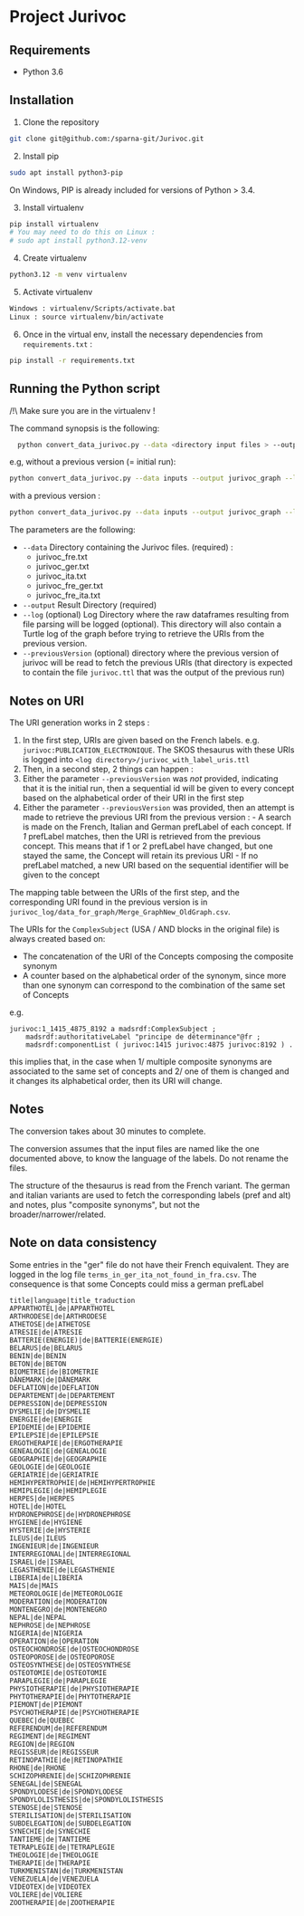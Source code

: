 # Project Jurivoc


## Requirements

* Python 3.6


## Installation

1. Clone the repository

```sh
git clone git@github.com:/sparna-git/Jurivoc.git
```

2. Install pip

```sh
sudo apt install python3-pip
```

On Windows, PIP is already included for versions of Python > 3.4.

3. Install virtualenv

```sh
pip install virtualenv 
# You may need to do this on Linux :
# sudo apt install python3.12-venv
```

4. Create virtualenv

```sh
python3.12 -m venv virtualenv
```

5. Activate virtualenv

```sh
Windows : virtualenv/Scripts/activate.bat
Linux : source virtualenv/bin/activate
```

6. Once in the virtual env, install the necessary dependencies from `requirements.txt` :

```sh
pip install -r requirements.txt
```


## Running the Python script

/!\ Make sure you are in the virtualenv !

The command synopsis is the following:

```sh
  python convert_data_jurivoc.py --data <directory input files > --output <directory output> --log <directory log> --previousVersion <directory of previous version>
```

e.g, without a previous version (= initial run):

```sh
python convert_data_jurivoc.py --data inputs --output jurivoc_graph --log jurivoc_log
```

with a previous version :

```sh
python convert_data_jurivoc.py --data inputs --output jurivoc_graph --log jurivoc_log --previousVersion jurivoc_graph_v1
```

The parameters are the following:

- `--data` Directory containing the Jurivoc files. (required) :
  - jurivoc_fre.txt
  - jurivoc_ger.txt
  - jurivoc_ita.txt
  - jurivoc_fre_ger.txt
  - jurivoc_fre_ita.txt
- `--output` Result Directory (required)
- `--log` (optional) Log Directory where the raw dataframes resulting from file parsing will be logged (optional). This directory will also contain a Turtle log of the graph before trying to retrieve the URIs from the previous version.
- `--previousVersion` (optional) directory where the previous version of jurivoc will be read to fetch the previous URIs (that directory is expected to contain the file `jurivoc.ttl` that was the output of the previous run)

## Notes on URI

The URI generation works in 2 steps :

1. In the first step, URIs are given based on the French labels. e.g. `jurivoc:PUBLICATION_ELECTRONIQUE`. The SKOS thesaurus with these URIs is logged into `<log directory>/jurivoc_with_label_uris.ttl`
2. Then, in a second step, 2 things can happen :
  1. Either the parameter `--previousVersion` was *not* provided, indicating that it is the initial run, then a sequential id will be given to every concept based on the alphabetical order of their URI in the first step
  2. Either the parameter `--previousVersion` was provided, then an attempt is made to retrieve the previous URI from the previous version :
    - A search is made on the French, Italian and German prefLabel of each concept. If _1_ prefLabel matches, then the URI is retrieved from the previous concept. This means that if 1 or 2 prefLabel have changed, but one stayed the same, the Concept will retain its previous URI
    - If no prefLabel matched, a new URI based on the sequential identifier will be given to the concept 

The mapping table between the URIs of the first step, and the corresponding URI found in the previous version is in `jurivoc_log/data_for_graph/Merge_GraphNew_OldGraph.csv`.

The URIs for the `ComplexSubject` (USA / AND blocks in the original file) is always created based on:
- The concatenation of the URI of the Concepts composing the composite synonym
- A counter based on the alphabetical order of the synonym, since more than one synonym can correspond to the combination of the same set of Concepts

e.g.

```turtle
jurivoc:1_1415_4875_8192 a madsrdf:ComplexSubject ;
    madsrdf:authoritativeLabel "principe de déterminance"@fr ;
    madsrdf:componentList ( jurivoc:1415 jurivoc:4875 jurivoc:8192 ) .
```

this implies that, in the case when 1/ multiple composite synonyms are associated to the same set of concepts and 2/ one of them is changed and it changes its alphabetical order, then its URI will change.


## Notes

The conversion takes about 30 minutes to complete.

The conversion assumes that the input files are named like the one documented above, to know the language of the labels. Do not rename the files.

The structure of the thesaurus is read from the French variant. The german and italian variants are used to fetch the corresponding labels (pref and alt) and notes, plus "composite synonyms", but not the broader/narrower/related.

## Note on data consistency

Some entries in the "ger" file do not have their French equivalent. They are logged in the log file `terms_in_ger_ita_not_found_in_fra.csv`. The consequence is that some Concepts could miss a german prefLabel

```
title|language|title_traduction
APPARTHOTEL|de|APPARTHOTEL
ARTHRODESE|de|ARTHRODESE
ATHETOSE|de|ATHETOSE
ATRESIE|de|ATRESIE
BATTERIE(ENERGIE)|de|BATTERIE(ENERGIE)
BELARUS|de|BELARUS
BENIN|de|BENIN
BETON|de|BETON
BIOMETRIE|de|BIOMETRIE
DÄNEMARK|de|DÄNEMARK
DEFLATION|de|DEFLATION
DEPARTEMENT|de|DEPARTEMENT
DEPRESSION|de|DEPRESSION
DYSMELIE|de|DYSMELIE
ENERGIE|de|ENERGIE
EPIDEMIE|de|EPIDEMIE
EPILEPSIE|de|EPILEPSIE
ERGOTHERAPIE|de|ERGOTHERAPIE
GENEALOGIE|de|GENEALOGIE
GEOGRAPHIE|de|GEOGRAPHIE
GEOLOGIE|de|GEOLOGIE
GERIATRIE|de|GERIATRIE
HEMIHYPERTROPHIE|de|HEMIHYPERTROPHIE
HEMIPLEGIE|de|HEMIPLEGIE
HERPES|de|HERPES
HOTEL|de|HOTEL
HYDRONEPHROSE|de|HYDRONEPHROSE
HYGIENE|de|HYGIENE
HYSTERIE|de|HYSTERIE
ILEUS|de|ILEUS
INGENIEUR|de|INGENIEUR
INTERREGIONAL|de|INTERREGIONAL
ISRAEL|de|ISRAEL
LEGASTHENIE|de|LEGASTHENIE
LIBERIA|de|LIBERIA
MAIS|de|MAIS
METEOROLOGIE|de|METEOROLOGIE
MODERATION|de|MODERATION
MONTENEGRO|de|MONTENEGRO
NEPAL|de|NEPAL
NEPHROSE|de|NEPHROSE
NIGERIA|de|NIGERIA
OPERATION|de|OPERATION
OSTEOCHONDROSE|de|OSTEOCHONDROSE
OSTEOPOROSE|de|OSTEOPOROSE
OSTEOSYNTHESE|de|OSTEOSYNTHESE
OSTEOTOMIE|de|OSTEOTOMIE
PARAPLEGIE|de|PARAPLEGIE
PHYSIOTHERAPIE|de|PHYSIOTHERAPIE
PHYTOTHERAPIE|de|PHYTOTHERAPIE
PIEMONT|de|PIEMONT
PSYCHOTHERAPIE|de|PSYCHOTHERAPIE
QUEBEC|de|QUEBEC
REFERENDUM|de|REFERENDUM
REGIMENT|de|REGIMENT
REGION|de|REGION
REGISSEUR|de|REGISSEUR
RETINOPATHIE|de|RETINOPATHIE
RHONE|de|RHONE
SCHIZOPHRENIE|de|SCHIZOPHRENIE
SENEGAL|de|SENEGAL
SPONDYLODESE|de|SPONDYLODESE
SPONDYLOLISTHESIS|de|SPONDYLOLISTHESIS
STENOSE|de|STENOSE
STERILISATION|de|STERILISATION
SUBDELEGATION|de|SUBDELEGATION
SYNECHIE|de|SYNECHIE
TANTIEME|de|TANTIEME
TETRAPLEGIE|de|TETRAPLEGIE
THEOLOGIE|de|THEOLOGIE
THERAPIE|de|THERAPIE
TURKMENISTAN|de|TURKMENISTAN
VENEZUELA|de|VENEZUELA
VIDEOTEX|de|VIDEOTEX
VOLIERE|de|VOLIERE
ZOOTHERAPIE|de|ZOOTHERAPIE
```